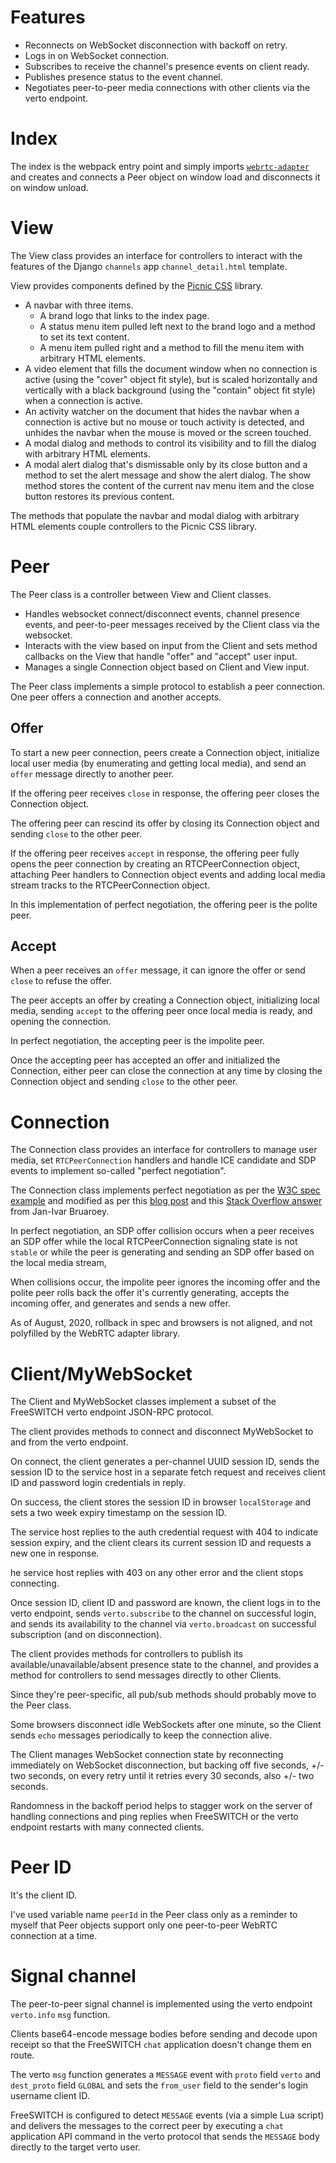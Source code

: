 # Features

- Reconnects on WebSocket disconnection with backoff on retry.
- Logs in on WebSocket connection.
- Subscribes to receive
  the channel's presence events
  on client ready.
- Publishes presence status
  to the event channel.
- Negotiates peer-to-peer media connections
  with other clients 
  via the verto endpoint.


# Index

The index
is the webpack entry point
and simply imports
[`webrtc-adapter`](https://www.npmjs.com/package/webrtc-adapter "WebRTC adapter on npm")
and creates and connects a Peer object
on window load
and disconnects it
on window unload.


# View

The View class
provides an interface
for controllers to interact
with the features of
the Django `channels` app
`channel_detail.html` template.

View provides
components defined by the
[Picnic CSS](https://picnicss.com/)
library.

- A navbar with three items.
  - A brand logo that links to the index page.
  - A status menu item pulled left next to the brand logo
    and a method to set its text content.
  - A menu item pulled right
    and a method to fill the menu item
    with arbitrary HTML elements.
- A video element
  that fills the document window
  when no connection is active
  (using the "cover" object fit style),
  but is scaled horizontally and vertically
  with a black background
  (using the "contain" object fit style)
  when a connection is active.
- An activity watcher on the document
  that hides the navbar when a connection is active
  but no mouse or touch activity is detected,
  and unhides the navbar when
  the mouse is moved or the screen touched.
- A modal dialog
  and methods
  to control its visibility
  and to fill the dialog
  with arbitrary HTML elements.
- A modal alert dialog
  that's dismissable only by its close button
  and a method to set the alert message
  and show the alert dialog.
  The show method
  stores the content of the current nav menu item
  and the close button restores its previous content.

The methods that populate
the navbar and modal dialog
with arbitrary HTML elements
couple controllers
to the Picnic CSS library.


# Peer

The Peer class
is a controller
between View and Client classes.

- Handles websocket connect/disconnect events,
  channel presence events,
  and peer-to-peer messages
  received by the Client class
  via the websocket.
- Interacts with the view
  based on input from the Client
  and sets method callbacks on the View
  that handle "offer" and "accept" user input.
- Manages a single Connection object
  based on Client and View input.

The Peer class
implements a simple protocol
to establish a peer connection.
One peer offers a connection
and another accepts.

## Offer

To start a new peer connection,
peers create a Connection object,
initialize local user media
(by enumerating and getting local media),
and send an `offer` message
directly to another peer.

If the offering peer receives `close` in response,
the offering peer closes the Connection object.

The offering peer
can rescind its offer
by closing its Connection object
and sending `close` to the other peer.

If the offering peer receives `accept` in response,
the offering peer fully opens the peer connection
by creating an RTCPeerConnection object,
attaching Peer handlers to Connection object events
and adding local media stream tracks
to the RTCPeerConnection object.

In this implementation of perfect negotiation,
the offering peer is the polite peer.

## Accept

When a peer receives an `offer` message,
it can ignore the offer
or send `close`
to refuse the offer.

The peer accepts an offer
by creating a Connection object,
initializing local media,
sending `accept` to the offering peer
once local media is ready,
and opening the connection.

In perfect negotiation,
the accepting peer is the impolite peer.

Once the accepting peer
has accepted an offer
and initialized the Connection,
either peer can close the connection
at any time
by closing the Connection object
and sending `close` to the other peer.


# Connection

The Connection class
provides an interface for controllers to
manage user media,
set `RTCPeerConnection` handlers
and handle ICE candidate and SDP events
to implement so-called "perfect negotiation".

The Connection class
implements perfect negotiation
as per the
[W3C spec example](https://w3c.github.io/webrtc-pc/#perfect-negotiation-example)
and modified as per this
[blog post](https://blog.mozilla.org/webrtc/perfect-negotiation-in-webrtc/)
and this
[Stack Overflow answer](https://stackoverflow.com/questions/61956693/webrtc-perfect-negotiation-issues)
from Jan-Ivar Bruaroey.

In perfect negotiation,
an SDP offer collision occurs
when a peer receives an SDP offer
while the local RTCPeerConnection signaling state
is not `stable`
or while the peer is generating and sending
an SDP offer based on the local media stream,

When collisions occur,
the impolite peer
ignores the incoming offer
and the polite peer
rolls back the offer it's
currently generating,
accepts the incoming offer,
and generates and sends a new offer.

As of August, 2020,
rollback in spec and browsers
is not aligned,
and not polyfilled
by the WebRTC adapter library.


# Client/MyWebSocket

The Client and MyWebSocket classes
implement a subset of
the FreeSWITCH verto endpoint
JSON-RPC protocol.

The client
provides methods
to connect and disconnect MyWebSocket
to and from the verto endpoint.

On connect,
the client generates a per-channel UUID session ID,
sends the session ID to the service host
in a separate fetch request
and receives client ID and password
login credentials in reply.

On success,
the client stores the session ID
in browser `localStorage`
and sets a two week expiry timestamp
on the session ID.

The service host
replies to the auth credential request
with 404 to indicate session expiry,
and the client clears its current session ID
and requests a new one
in response.

he service host
replies with 403 on any other error
and the client stops connecting.

Once session ID, client ID and password are known,
the client logs in to the verto endpoint,
sends `verto.subscribe` to the channel
on successful login,
and sends its availability to the channel
via `verto.broadcast`
on successful subscription
(and on disconnection).

The client
provides methods for controllers
to publish its available/unavailable/absent presence state
to the channel,
and provides a method
for controllers
to send messages directly to other Clients.

Since they're peer-specific,
all pub/sub methods
should probably move to the Peer class.

Some browsers disconnect idle WebSockets
after one minute,
so the Client sends `echo` messages periodically
to keep the connection alive.

The Client
manages WebSocket connection state
by reconnecting immediately on WebSocket disconnection,
but backing off five seconds,
+/- two seconds,
on every retry
until it retries every 30 seconds,
also +/- two seconds.

Randomness in the backoff period
helps to stagger work on the server
of handling connections and ping replies
when FreeSWITCH or the verto endpoint
restarts with many connected clients.


# Peer ID

It's the client ID.

I've used variable name `peerId` in the Peer class
only as a reminder to myself
that Peer objects support
only one peer-to-peer WebRTC connection
at a time.


# Signal channel

The peer-to-peer signal channel
is implemented using the verto endpoint
`verto.info` `msg` function.

Clients base64-encode message bodies before sending
and decode upon receipt
so that the FreeSWITCH `chat` application
doesn't change them en route.

The verto `msg` function
generates a `MESSAGE` event
with `proto` field `verto`
and `dest_proto` field `GLOBAL`
and sets the `from_user` field
to the sender's login username client ID.

FreeSWITCH is configured
to detect `MESSAGE` events
(via a simple Lua script)
and delivers the messages
to the correct peer
by executing a `chat` application
API command
in the verto protocol
that sends the `MESSAGE` body
directly to the target verto user.
